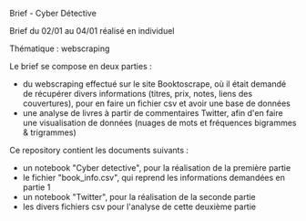 Brief - Cyber Détective

Brief du 02/01 au 04/01 réalisé en individuel

Thématique : webscraping

Le brief se compose en deux parties :
- du webscraping effectué sur le site Booktoscrape, où il était demandé de récupérer divers informations (titres, prix, notes, liens des couvertures), pour en faire un fichier csv et avoir une base de données
- une analyse de livres à partir de commentaires Twitter, afin d'en faire une visualisation de données (nuages de mots et fréquences bigrammes & trigrammes)

Ce repository contient les documents suivants :
- un notebook "Cyber detective", pour la réalisation de la première partie
- le fichier "book_info.csv", qui reprend les informations demandées en partie 1
- un notebook "Twitter", pour la réalisation de la seconde partie
- les divers fichiers csv pour l'analyse de cette deuxième partie
